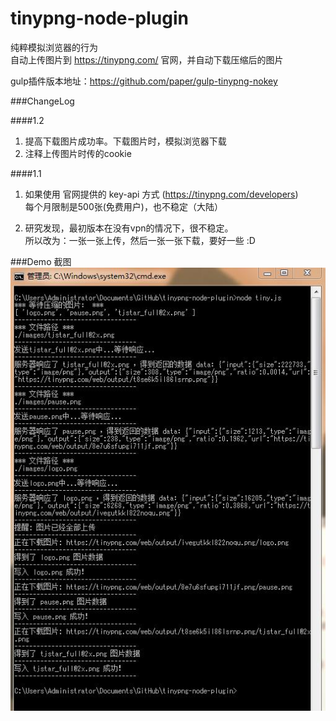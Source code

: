 tinypng-node-plugin
===================

纯粹模拟浏览器的行为  
自动上传图片到 https://tinypng.com/ 官网，并自动下载压缩后的图片

gulp插件版本地址：https://github.com/paper/gulp-tinypng-nokey

###ChangeLog

####1.2
1. 提高下载图片成功率。下载图片时，模拟浏览器下载  
1. 注释上传图片时传的cookie  
   
####1.1
1. 如果使用 官网提供的 key-api 方式 (https://tinypng.com/developers)  
   每个月限制是500张(免费用户)，也不稳定（大陆）
   
1. 研究发现，最初版本在没有vpn的情况下，很不稳定。  
   所以改为：一张一张上传，然后一张一张下载，要好一些 :D


###Demo 截图
![](./screenshot/cmd.jpg)
